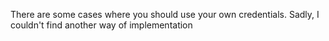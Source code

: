 There are some cases where you should use your own credentials. Sadly, I couldn't find another way of implementation
